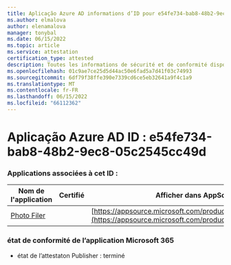 ```yaml
---
title: Aplicação Azure AD informations d’ID pour e54fe734-bab8-48b2-9ec8-05c2545cc49d
ms.author: elmalova
author: elenamalova
manager: tonybal
ms.date: 06/15/2022
ms.topic: article
ms.service: attestation
certification_type: attested
description: Toutes les informations de sécurité et de conformité disponibles pour e54fe734-bab8-48b2-9ec8-05c2545cc49d.
ms.openlocfilehash: 01c9ae7ce25d5d44ac50e6fad5a7d41f03c74993
ms.sourcegitcommit: 6df79f38ffe390e7339cd6ce5eb32641a9f4c1a9
ms.translationtype: MT
ms.contentlocale: fr-FR
ms.lasthandoff: 06/15/2022
ms.locfileid: "66112362"
---
```

# <a name="azure-app-id-e54fe734-bab8-48b2-9ec8-05c2545cc49d"></a>Aplicação Azure AD ID : e54fe734-bab8-48b2-9ec8-05c2545cc49d


### <a name="apps-associated-with-this-id"></a>Applications associées à cet ID :
| **Nom de l'application** | **Certifié** | **Afficher dans AppSource** |
|--------------|---------------|-----------------------|
| [Photo Filer](../forward/WA200003881.md) |  | [https://appsource.microsoft.com/product/office/WA200003881](https://appsource.microsoft.com/product/office/WA200003881) |

### <a name="microsoft-365-app-compliance-status"></a>état de conformité de l’application Microsoft 365
- état de l’attestaton Publisher : terminé
